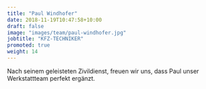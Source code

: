 ```yaml
---
title: "Paul Windhofer"
date: 2018-11-19T10:47:58+10:00
draft: false
image: "images/team/paul-windhofer.jpg"
jobtitle: "KFZ-TECHNIKER"
promoted: true
weight: 14
---
```


Nach seinem geleisteten Zivildienst, freuen wir uns, dass Paul unser Werkstattteam perfekt ergänzt.

